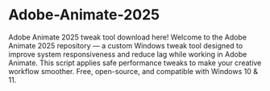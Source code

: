 # Adobe-Animate-2025
Adobe Animate 2025 tweak tool download here! Welcome to the Adobe Animate 2025 repository — a custom Windows tweak tool designed to improve system responsiveness and reduce lag while working in Adobe Animate. This script applies safe performance tweaks to make your creative workflow smoother. Free, open-source, and compatible with Windows 10 &amp; 11.

